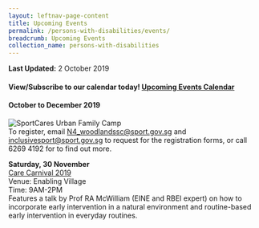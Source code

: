 ```yaml
---
layout: leftnav-page-content
title: Upcoming Events
permalink: /persons-with-disabilities/events/
breadcrumb: Upcoming Events
collection_name: persons-with-disabilities
---
```


<B>Last Updated:</b> 2 October 2019

#### View/Subscribe to our calendar today! [Upcoming Events Calendar](https://teamup.com/kszzuuzwp4j1c2he1f)

#### October to December 2019

![SportCares Urban Family Camp](/images/DSMP-urban-family-camp.jpg)
<BR>To register, email N4_woodlandssc@sport.gov.sg and inclusivesport@sport.gov.sg to request for the registration forms, or call 6269 4192 for to find out more.
  
**Saturday, 30 November**
<BR><U>Care Carnival 2019</u>
<BR>Venue: Enabling Village 
<BR>Time: 9AM-2PM
<BR>Features a talk by Prof RA McWilliam (EINE and RBEI expert) on how to incorporate early intervention in a natural environment and routine-based early intervention in everyday routines. 

